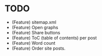 # TODO

* (Feature) sitemap.xml
* (Feature) Open graphs
* (Feature) Share buttons
* (Feature) ToC (table of contents) per post
* (Feature) Word count
* (Feature) Order site posts.

